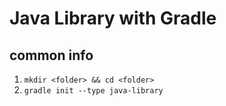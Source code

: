 # Java Library with Gradle

## common info
1. `mkdir <folder> && cd <folder>`
2. `gradle init --type java-library`
